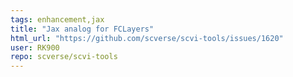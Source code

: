```yaml
---
tags: enhancement,jax
title: "Jax analog for FCLayers"
html_url: "https://github.com/scverse/scvi-tools/issues/1620"
user: RK900
repo: scverse/scvi-tools
---
```



